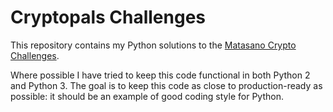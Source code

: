 # Cryptopals Challenges

This repository contains my Python solutions to the
[Matasano Crypto Challenges](http://cryptopals.com/).

Where possible I have tried to keep this code functional in both Python 2 and
Python 3. The goal is to keep this code as close to production-ready as
possible: it should be an example of good coding style for Python.
